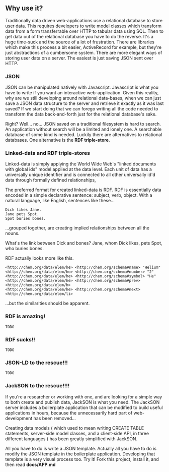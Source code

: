## Why use it?
Traditionally data driven web-applications use a relational database to store user data.
This requires developers to write model classes which transform data from a form transferrable over HTTP to tabular data using SQL.
Then to get data out of the relational database you have to do the reverse.
It's a huge time-suck and the source of a lot of frustration.
There are libraries which make this process a bit easier, ActiveRecord for example, but they're just abstractions of a cumbersome system.
There are more elegant ways of storing user data on a server.
The easiest is just saving JSON sent over HTTP.

### JSON
JSON can be manipulated natively with Javascript.
Javascript is what you have to write if you want an interactive web-application.
Given this reality, why are we still developing around relational data-bases, when we can just save a JSON data structure to the server and retrieve it exactly as it was last saved?
If we start doing that we can forego writing all the code needed to transform the data back-and-forth just for the relational database's sake. 

Right? 
Well... no... JSON saved on a traditional filesystem is hard to search.
An application without search will be a limited and lonely one.
A searchable database of some kind is needed.
Luckily there are alternatives to relational databases.
One alternative is the **RDF triple-store**.

### Linked-data and RDF triple-stores
Linked-data is simply applying the World Wide Web's "linked documents with global ids" model applied at the data level.
Each unit of data has a universally unique identifier and is connected to all other universally id'd data through formally defined relationships,

The preferred format for created linked-data is RDF.
RDF is essentially data encoded in a simple declarative sentence: subject, verb, object.
With a natural language, like English, sentences like these...

	Dick likes Jane.
	Jane pets Spot.
	Spot buries bones.

...grouped together, are creating implied relationships between all the nouns.

What's the link between Dick and bones? 
Jane, whom Dick likes, pets Spot, who buries bones.

RDF actually looks more like this.

	<http://chem.org/data/elem/he> <http://chem.org/schema#name> "Helium" 
	<http://chem.org/data/elem/he> <http://chem.org/schema#number> "2"
	<http://chem.org/data/elem/he> <http://chem.org/schema#symbol> "He"
	<http://chem.org/data/elem/he> <http://chem.org/schema#prev> <http://chem.org/data/elem/h>
	<http://chem.org/data/elem/he> <http://chem.org/schema#next> <http://chem.org/data/elem/li>

...but the similarities should be apparent.

### RDF is amazing!
	TODO

### RDF sucks!!
	TODO

### JSON-LD to the rescue!!!
	TODO

### JackSON to the rescue!!!!
If you're a researcher or working with one, and are looking for a simple way to both create and publish data, JackSON is what you need.
The JackSON server includes a boilerplate application that can be modified to build useful applications in hours, because the unnecessarily hard part of web-development has been removed...

Creating data models ( which used to mean writing CREATE TABLE statements, server-side model classes, and a client-side API, in three different languages ) has been greatly simplified with JackSON.

All you have to do is write a JSON template.
Actually all you have to do is modify the JSON template in the boilerplate application.
Developing that template is a very visual process too.
Try it!
Fork this project, install it, and then read **docs/APP.md**